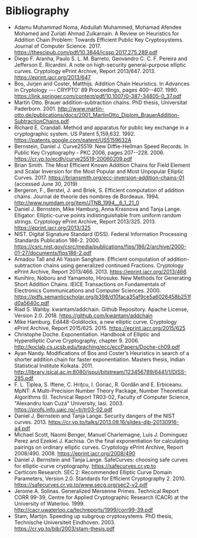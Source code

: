 # Bibliography

* Adamu Muhammad Noma, Abdullah Muhammed, Mohamad Afendee Mohamed and Zuriati Ahmad Zulkarnain. A Review on Heuristics for Addition Chain Problem: Towards Efficient Public Key Cryptosystems. Journal of Computer Science. 2017. https://thescipub.com/pdf/10.3844/jcssp.2017.275.289.pdf
* Diego F. Aranha, Paulo S. L. M. Barreto, Geovandro C. C. F. Pereira and Jefferson E. Ricardini. A note on high-security general-purpose elliptic curves. Cryptology ePrint Archive, Report 2013/647. 2013. https://eprint.iacr.org/2013/647
* Bos, Jurjen and Coster, Matthijs. Addition Chain Heuristics. In Advances in Cryptology --- CRYPTO' 89 Proceedings, pages 400--407. 1990. https://link.springer.com/content/pdf/10.1007/0-387-34805-0_37.pdf
* Martin Otto. Brauer addition-subtraction chains. PhD thesis, Universitat Paderborn. 2001. http://www.martin-otto.de/publications/docs/2001_MartinOtto_Diplom_BrauerAddition-SubtractionChains.pdf
* Richard E. Crandall. Method and apparatus for public key exchange in a cryptographic system. US Patent 5,159,632. 1992. https://patents.google.com/patent/US5159632A
* Bernstein, Daniel J. Curve25519: New Diffie-Hellman Speed Records. In Public Key Cryptography - PKC 2006, pages 207--228. 2006. https://cr.yp.to/ecdh/curve25519-20060209.pdf
* Brian Smith. The Most Efficient Known Addition Chains for Field Element and Scalar Inversion for the Most Popular and Most Unpopular Elliptic Curves. 2017. https://briansmith.org/ecc-inversion-addition-chains-01 (accessed June 30, 2019)
* Bergeron, F., Berstel, J. and Brlek, S. Efficient computation of addition chains. Journal de theorie des nombres de Bordeaux. 1994. http://www.numdam.org/item/JTNB_1994__6_1_21_0
* Daniel J. Bernstein, Mike Hamburg, Anna Krasnova and Tanja Lange. Elligator: Elliptic-curve points indistinguishable from uniform random strings. Cryptology ePrint Archive, Report 2013/325. 2013. https://eprint.iacr.org/2013/325
* NIST. Digital Signature Standard (DSS). Federal Information Processing Standards Publication 186-2. 2000. https://csrc.nist.gov/csrc/media/publications/fips/186/2/archive/2000-01-27/documents/fips186-2.pdf
* Amadou Tall and Ali Yassin Sanghare. Efficient computation of addition-subtraction chains using generalized continued Fractions. Cryptology ePrint Archive, Report 2013/466. 2013. https://eprint.iacr.org/2013/466
* Kunihiro, Noboru and Yamamoto, Hirosuke. New Methods for Generating Short Addition Chains. IEICE Transactions on Fundamentals of Electronics Communications and Computer Sciences. 2000. https://pdfs.semanticscholar.org/b398/d10faca35af9ce5a6026458b251fd0a5640c.pdf
* Riad S. Wahby. kwantam/addchain. Github Repository. Apache License, Version 2.0. 2018. https://github.com/kwantam/addchain
* Mike Hamburg. Ed448-Goldilocks, a new elliptic curve. Cryptology ePrint Archive, Report 2015/625. 2015. https://eprint.iacr.org/2015/625
* Christophe Doche. Exponentiation. Handbook of Elliptic and Hyperelliptic Curve Cryptography, chapter 9. 2006. http://koclab.cs.ucsb.edu/teaching/ecc/eccPapers/Doche-ch09.pdf
* Ayan Nandy. Modifications of Bos and Coster’s Heuristics in search of a shorter addition chain for faster exponentiation. Masters thesis, Indian Statistical Institute Kolkata. 2011. http://library.isical.ac.in:8080/jspui/bitstream/123456789/6441/1/DISS-285.pdf
* F. L. Ţiplea, S. Iftene, C. Hriţcu, I. Goriac, R. Gordân and E. Erbiceanu. MpNT: A Multi-Precision Number Theory Package, Number Theoretical Algorithms (I). Technical Report TR03-02, Faculty of Computer Science, "Alexandru Ioan Cuza" University, Iasi. 2003. https://profs.info.uaic.ro/~tr/tr03-02.pdf
* Daniel J. Bernstein and Tanja Lange. Security dangers of the NIST curves. 2013. https://cr.yp.to/talks/2013.09.16/slides-djb-20130916-a4.pdf
* Michael Scott, Naomi Benger, Manuel Charlemagne, Luis J. Dominguez Perez and Ezekiel J. Kachisa. On the final exponentiation for calculating pairings on ordinary elliptic curves. Cryptology ePrint Archive, Report 2008/490. 2008. https://eprint.iacr.org/2008/490
* Daniel J. Bernstein and Tanja Lange. SafeCurves: choosing safe curves for elliptic-curve cryptography. https://safecurves.cr.yp.to
* Certicom Research. SEC 2: Recommended Elliptic Curve Domain Parameters, Version 2.0. Standards for Efficient Cryptography 2. 2010. https://safecurves.cr.yp.to/www.secg.org/sec2-v2.pdf
* Jerome A. Solinas. Generalized Mersenne Primes. Technical Report CORR 99-39, Centre for Applied Cryptographic Research (CACR) at the University of Waterloo. 1999. http://cacr.uwaterloo.ca/techreports/1999/corr99-39.pdf
* Stam, Martijn. Speeding up subgroup cryptosystems. PhD thesis, Technische Universiteit Eindhoven. 2003. https://cr.yp.to/bib/2003/stam-thesis.pdf

